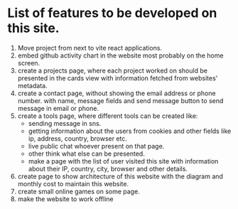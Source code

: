 # List of features to be developed on this site.

1. Move project from next to vite react applications.
2. embed github activity chart in the website most probably on the home screen.
3. create a projects page, where each project worked on should be presented in the cards view with information fetched from websites' metadata.
4. create a contact page, without showing the email address or phone number. with name, message fields and send message button to send message in email or phone.
5. create a tools page, where different tools can be created like:
   - sending message in sns.
   - getting information about the users from cookies and other fields like ip, address, country, browser etc.
   - live public chat whoever present on that page.
   - other think what else can be presented.
   - make a page with the list of user visited this site with information about their IP, country, city, browser and other details.
6. create page to show architecture of this website with the diagram and monthly cost to maintain this website.
7. create small online games on some page.
8. make the website to work offline 